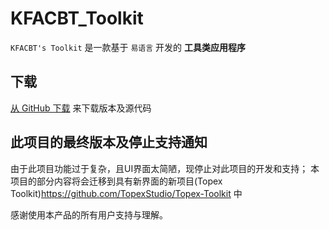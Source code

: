 # KFACBT_Toolkit

`KFACBT's Toolkit` 是一款基于 `易语言`  开发的 **工具类应用程序**

## 下载

[从 GitHub 下载](https://github.com/gytxtx/KFACBT_Toolkit/releases) 来下载版本及源代码

## 此项目的最终版本及停止支持通知

由于此项目功能过于复杂，且UI界面太简陋，现停止对此项目的开发和支持；
本项目的部分内容将会迁移到具有新界面的新项目(Topex Toolkit)https://github.com/TopexStudio/Topex-Toolkit 中

感谢使用本产品的所有用户支持与理解。

